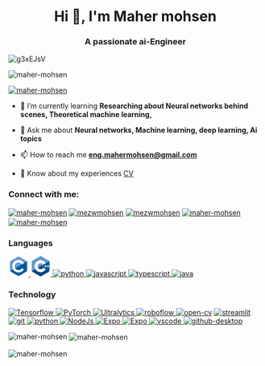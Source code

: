 <h1 align="center">Hi 👋, I'm Maher mohsen</h1>
<h3 align="center">A passionate ai-Engineer</h3>

<!-- ![g3xEJsV](https://user-images.githubusercontent.com/73169639/204799190-7e3ca024-06f3-4b28-9929-278d6108c24e.mp4)
 -->
![g3xEJsV](https://user-images.githubusercontent.com/73169639/204798859-ff3d7c65-2e17-450f-843c-7cda407516bf.gif)
<p align="left"> <img src="https://komarev.com/ghpvc/?username=maher-mohsen&label=Profile%20views&color=0e75b6&style=flat" alt="maher-mohsen" /> </p>

<p align="left"> <a href="https://github.com/ryo-ma/github-profile-trophy"><img src="https://github-profile-trophy.vercel.app/?username=maher-mohsen" alt="maher-mohsen" /></a> </p>

- 🌱 I’m currently learning **Researching about Neural networks behind scenes, Theoretical machine learning,**

- 💬 Ask me about **Neural networks, Machine learning, deep learning, Ai topics**

- 📫 How to reach me **eng.mahermohsen@gmail.com**

- 📄 Know about my experiences [CV]([https://drive.google.com/file/d/1JpfqfuFN0QwbXZHA2PwXjbJKueOWCu2U/view?usp=sharing](https://drive.google.com/file/d/1C7pUJ_PFaXs_IyeGiUhwPov9hqsh6GYi/view?usp=sharing))

<h3 align="left">Connect with me:</h3>
<p align="left">
<a href="https://www.linkedin.com/in/maher-mohsen-6a5a54102/" target="blank"><img align="center" src="https://raw.githubusercontent.com/rahuldkjain/github-profile-readme-generator/master/src/images/icons/Social/linked-in-alt.svg" alt="maher-mohsen" height="30" width="40" /></a>
<a href="https://www.facebook.com/mezw.mohsen/" target="blank"><img align="center" src="https://raw.githubusercontent.com/rahuldkjain/github-profile-readme-generator/master/src/images/icons/Social/facebook.svg" alt="mezwmohsen" height="30" width="40" /></a>
<a href="https://instagram.com/mezwmohsen" target="blank"><img align="center" src="https://raw.githubusercontent.com/rahuldkjain/github-profile-readme-generator/master/src/images/icons/Social/instagram.svg" alt="mezwmohsen" height="30" width="40" /></a>
<a href="https://medium.com/@mahermohsen" target="blank"><img align="center" src="https://raw.githubusercontent.com/rahuldkjain/github-profile-readme-generator/master/src/images/icons/Social/medium.svg" alt="maher-mohsen" height="30" width="40" /></a>
<a href="https://leetcode.com/mezwmohsen/" target="blank"><img align="center" src="https://raw.githubusercontent.com/rahuldkjain/github-profile-readme-generator/master/src/images/icons/Social/leet-code.svg" alt="maher-mohsen" height="30" width="40" /></a>
</p>

<h3 align="left">Languages</h3>
<p align="left"> <a href="https://www.cprogramming.com/" target="_blank" rel="noreferrer"> <img src="https://raw.githubusercontent.com/devicons/devicon/master/icons/c/c-original.svg" alt="c" width="40" height="40"/> </a> <a href="https://www.w3schools.com/cpp/" target="_blank" rel="noreferrer"> <img src="https://raw.githubusercontent.com/devicons/devicon/master/icons/cplusplus/cplusplus-original.svg" alt="cplusplus" width="40" height="40"/> </a> <a href="https://www.python.org/" target="_blank" rel="noreferrer"> <img src="https://www.svgrepo.com/show/376344/python.svg" alt="python" width="40" height="40"/> </a> <a href="https://www.typescriptlang.org/" target="_blank" rel="noreferrer"> <img src="https://cdn.worldvectorlogo.com/logos/logo-javascript.svg" alt="javascript" width="40" height="40"/> </a>  <a href="" target="_blank" rel="noreferrer"> <img src="https://upload.wikimedia.org/wikipedia/commons/4/4c/Typescript_logo_2020.svg" alt="typescript" width="40" height="40"/> </a> <a href="https://www.java.com/en/" target="_blank" rel="noreferrer"> <img src="https://i.imgur.com/t4IGNmG.png" alt="java" width="40" height="40"/> </a></p>

<h3 align="left">Technology</h3>
<p align="left"> <a href="https://www.tensorflow.org/" target="_blank" rel="noreferrer"> <img src="https://upload.wikimedia.org/wikipedia/commons/2/2d/Tensorflow_logo.svg" alt="Tensorflow" width="40" height="40"/> </a> <a href="https://pytorch.org/" target="_blank" rel="noreferrer"> <img src="https://upload.wikimedia.org/wikipedia/commons/1/10/PyTorch_logo_icon.svg" alt="PyTorch" width="40" height="40"/> </a> <a href="https://www.ultralytics.com/" target="_blank" rel="noreferrer"> <img src="https://cdn.prod.website-files.com/646dd1f1a3703e451ba81ecc/64994922cf2a6385a4bf4489_UltralyticsYOLO_mark_blue.svg" alt="Ultralytics" width="40" height="40"/> </a> <a href="https://roboflow.com/" target="_blank" rel="noreferrer"> <img src="https://app.roboflow.com/images/logomark-color.svg" alt="roboflow" width="40" height="40"/> </a><a href="https://opencv.org/" target="_blank" rel="noreferrer"> <img src="https://www.svgrepo.com/show/354139/opencv.svg" alt="open-cv" width="40" height="40"/></a>
<a href="https://share.streamlit.io/" target="_blank" rel="noreferrer"> <img src="https://streamlit.io/images/brand/streamlit-mark-color.png" alt="streamlit" width="40" height="40"/> </a>
<a href="https://git-scm.com/" target="_blank" rel="noreferrer"> <img src="https://git-scm.com/images/logos/downloads/Git-Icon-1788C.svg" alt="git" width="40" height="40"/> </a> <a href="https://www.python.org/" target="_blank" rel="noreferrer"> <img src="https://s3.dualstack.us-east-2.amazonaws.com/pythondotorg-assets/media/files/python-logo-only.svg" alt="python" width="40" height="40"/> </a> <a href="https://nodejs.org/en" target="_blank" rel="noreferrer"> <img src="https://upload.wikimedia.org/wikipedia/commons/d/d9/Node.js_logo.svg" alt="
NodeJs" width="40" height="40"/> </a> <a href="https://docs.expo.dev/" target="_blank" rel="noreferrer"> <img src="https://upload.wikimedia.org/wikipedia/commons/a/a8/NestJS.svg" alt="Expo" width="40" height="40"/> </a>  <a href="https://nestjs.com/" target="_blank" rel="noreferrer"> <img src="https://i.imgur.com/e3lriDX.png" alt="Expo" width="40" height="40"/> </a>  <a href="https://code.visualstudio.com/" target="_blank" rel="noreferrer"> <img src="https://code.visualstudio.com/assets/images/code-stable.png" alt="vscode" width="40" height="40"/> </a> <a href="https://desktop.github.com/" target="_blank" rel="noreferrer"> <img src="https://upload.wikimedia.org/wikipedia/commons/thumb/a/ae/Github-desktop-logo-symbol.svg/192px-Github-desktop-logo-symbol.svg.png" alt="github-desktop" width="40" height="40"/> </a></p>

<p><img align="left" src="https://github-readme-stats.vercel.app/api/top-langs?username=maher-mohsen&show_icons=true&locale=en&layout=compact" alt="maher-mohsen" /></p>

<p>&nbsp;<img align="center" src="https://github-readme-stats.vercel.app/api?username=maher-mohsen&show_icons=true&locale=en" alt="maher-mohsen" /></p>

<p><img align="center" src="https://github-readme-streak-stats.herokuapp.com/?user=maher-mohsen&" alt="maher-mohsen" /></p>
